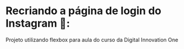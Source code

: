 # Recriando a página de login do Instagram 📸:

Projeto utilizando flexbox para aula do curso da Digital Innovation One
